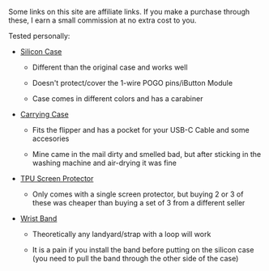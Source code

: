 Some links on this site are affiliate links. If you make a purchase through these, I earn a small commission at no extra cost to you.

Tested personally: 

* [Silicon Case](https://s.click.aliexpress.com/e/_DkhxFmp)

    - Different than the original case and works well

    - Doesn't protect/cover the 1-wire POGO pins/iButton Module

    - Case comes in different colors and has a carabiner 

* [Carrying Case](https://s.click.aliexpress.com/e/_DeGvqGp)

    - Fits the flipper and has a pocket for your USB-C Cable and some accesories

    - Mine came in the mail dirty and smelled bad, but after sticking in the washing machine and air-drying it was fine
    
* [TPU Screen Protector](https://s.click.aliexpress.com/e/_DlJD7J3)

    - Only comes with a single screen protector, but buying 2 or 3 of these was cheaper than buying a set of 3 from a different seller

* [Wrist Band](https://s.click.aliexpress.com/e/_DnCnnjx)

    - Theoretically any landyard/strap with a loop will work 

    - It is a pain if you install the band before putting on the silicon case (you need to pull the band through the other side of the case)

